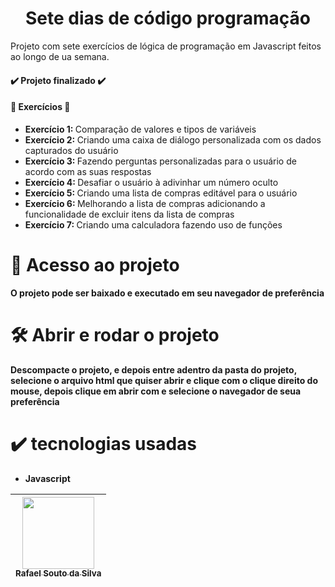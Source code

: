 <h1 align = "center">Sete dias de código programação</h1>
<p>Projeto com sete exercícios de lógica de programação em Javascript feitos ao longo de ua semana.</p>
<h4>
  ✔️ Projeto finalizado ✔️
</h4>
<h4>🔨 Exercícios 🔨 </h4>
<ul>
  <li><strong>Exercício 1: </strong>Comparação de valores e tipos de variáveis</li>
  <li><strong>Exercício 2: </strong>Criando uma caixa de diálogo personalizada com os dados capturados do usuário</li>
  <li><strong>Exercício 3: </strong>Fazendo perguntas personalizadas para o usuário de acordo com as suas respostas</li>
  <li><strong>Exercício 4: </strong>Desafiar o usuário à adivinhar um número oculto</li>
  <li><strong>Exercício 5: </strong>Criando uma lista de compras editável para o usuário</li>
  <li><strong>Exercício 6: </strong>Melhorando a lista de compras adicionando a funcionalidade de excluir itens da lista de compras</li>
  <li><strong>Exercício 7: </strong>Criando uma calculadora fazendo uso de funções</li>
</ul>

# 📁 Acesso ao projeto

**O projeto pode ser baixado e executado em seu navegador de preferência**

# 🛠️ Abrir e rodar o projeto

**Descompacte o projeto, e depois entre adentro da pasta do projeto, selecione o arquivo html que quiser abrir e clique com o clique direito do mouse, depois clique em abrir com e selecione o navegador de seua preferência**

# ✔️ tecnologias usadas
<ul>
  <li><strong>Javascript</strong></li>
</ul>

| [<img src="https://github.com/Rafael-a11y/SeteDiasDeCodigoProgramacao/assets/63820646/c4ef5e3f-3a75-4eab-93c5-2f4b38b9b275" width=115><br><sub>Rafael Souto da Silva</sub>](https://github.com/Rafael-a11y) |
| :---: |
